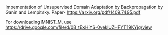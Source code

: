 Impementation of Unsupervised Domain Adaptation by Backpropagation by Ganin and Lempitsky.
Paper- https://arxiv.org/pdf/1409.7495.pdf

For downloading MNIST_M, use https://drive.google.com/file/d/0B_tExHiYS-0veklUZHFYT19KYjg/view
